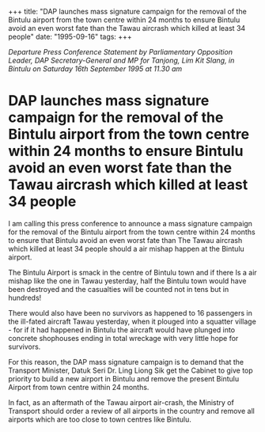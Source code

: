 +++ 
title: "DAP launches mass signature campaign for the removal of the Bintulu airport from the town centre within 24 months to ensure Bintulu avoid an even worst fate than the Tawau aircrash which killed at least 34 people"
date: "1995-09-16"
tags:
+++

_Departure Press Conference Statement by Parliamentary Opposition Leader, DAP Secretary-General and MP for Tanjong, Lim Kit Slang, in Bintulu on Saturday 16th September 1995 at 11.30 am_

# DAP launches mass signature campaign for the removal of the Bintulu airport from the town centre within 24 months to ensure Bintulu avoid an even worst fate than the Tawau aircrash which killed at least 34 people

I am calling this press conference to announce a mass signature campaign for the removal of the Bintulu airport from the town centre within 24 months to ensure that Bintulu avoid an even worst fate than The Tawau aircrash which killed at least 34 people should a air mishap happen at the Bintulu airport.</u>

The Bintulu Airport is smack in the centre of Bintulu town and if there Is a air mishap like the one in Tawau yesterday, half the Bintulu town would have been destroyed and the casualties will be counted not in tens but in hundreds!

There would also have been no survivors as happened to 16 passengers in the ill-fated aircraft Tawau yesterday, when it plouged into a squatter village - for if it had happened in Bintulu the aircraft would have plunged into concrete shophouses ending in total wreckage with very little hope for survivors.

For this reason, the DAP mass signature campaign is to demand that the Transport Minister, Datuk Seri Dr. Ling Liong Sik get the Cabinet to give top priority to build a new airport in Bintulu and remove the present Bintulu Airport from town centre within 24 months.

In fact, as an aftermath of the Tawau airport air-crash, the Ministry of Transport should order a review of all airports in the country and remove all airports which are too close to town centres like Bintulu.
 
